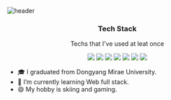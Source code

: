 ![header](https://capsule-render.vercel.app/api?type=rounded&color=gradient&height=200&section=footer&text=JaeDeokWang&fontSize=100)

<h3 align="center">Tech Stack</h3>

<p align="center"> Techs that I've used at leat once </p>

<p align="center">
<img src="https://img.shields.io/badge/Python-3766AB?style=flat-square&logo=Python&logoColor=white"/> 
<img src="https://img.shields.io/badge/C-a8b8cc?style=flat-square&logo=C&logoColor=white"/>
<img src="https://img.shields.io/badge/JavaScript-ffb13b?style=flat-square&logo=JavaScript&logoColor=white"/>
<img src="https://img.shields.io/badge/HTML5-e5ba1f?style=flat-square&logo=HTML5&logoColor=white"/>
<img src="https://img.shields.io/badge/JQuery-13b38a?style=flat-square&logo=JQuery&logoColor=white"/>
<img src="https://img.shields.io/badge/SpringBoot-6cb33f?style=flat-square&logo=SpringBoot&logoColor=white"/>
<img src="https://img.shields.io/badge/Oracle-db3552?style=flat-square&logo=Oracle&logoColor=white"/>
</p>




- 🎓 I graduated from Dongyang Mirae University.
- 🌱 I’m currently learning Web full stack.
- 😄 My hobby is skiing and gaming.

